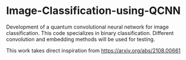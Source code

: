 # Image-Classification-using-QCNN
Development of a quantum convolutional neural network for image classification. This code specializes in binary classification. Different convolution and embedding methods will be used for testing.  

This work takes direct inspiration from https://arxiv.org/abs/2108.00661
